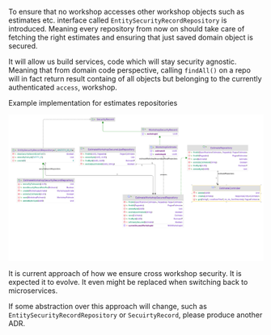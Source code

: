 To ensure that no workshop accesses other workshop objects such as estimates etc.
interface called `EntitySecurityRecordRepository` is introduced. Meaning every repository from now on
should take care of fetching the right estimates and ensuring that just saved domain object is secured.

It will allow us build services, code which will stay security agnostic. Meaning that from domain code perspective,
calling `findAll()` on a repo will in fact return result containg of all objects but belonging to the currently
authenticated `access`, workshop.

Example implementation for estimates repositories

![](2023_10_25_0_security_over_domain_objects.png)

It is current approach of how we ensure cross workshop security. It is expected it to evolve. It even might be replaced
when switching back to microservices.

If some abstraction over this approach will change, such as `EntitySecurityRecordRepository` or `SecuirtyRecord`, please produce another ADR.
